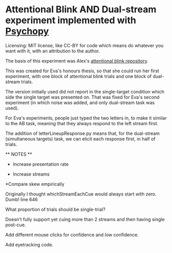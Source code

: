Attentional Blink AND Dual-stream experiment implemented with [Psychopy](https://github.com/psychopy/psychopy)
============================
Licensing: MIT license, like CC-BY for code which means do whatever you want with it, with an attribution to the author.

The basis of this experiment was Alex's [attentional blink repository](https://github.com/alexholcombe/attentional-blink).

This was created for Eva's honours thesis, so that she could run her first experiment, with one block of attentional blink trials and one block of dual-stream trials.

The version initially used did not report in the single-target condition which side the single target was presented on. That was fixed for Eva's second experiment (in which noise was added, and only dual-stream task was used).

For Eva's experiments, people just typed the two letters in, to make it similar to the AB task, meaning that they always respond to the left stream first.

The addition of letterLineupResponse.py means that, for the dual-stream (simultaneous targets) task, we can elicit each response first, in half of trials.

** NOTES **

* Increase presentation rate

* Increase streams

*Compare skew empirically

Originally I thought whichStreamEachCue would always start with zero. Dumb!
line 646

What proportion of trials should be single-trial?

Doesn't fully support yet cuing more than 2 streams and then having single post-cue.

Add different mouse clicks for confidence and low confidence.

Add eyetracking code.
